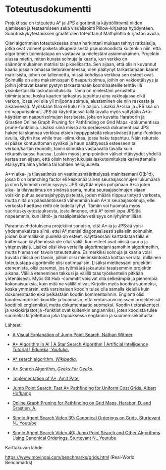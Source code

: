 # Toteutusdokumentti

Projektissa on toteutettu A* ja JPS algoritmit ja käyttöliittymä niiden ajamiseen ja testaamiseen sekä visualisointi Pillow-kirjastoa hyödyntäen. Suorituskykytestauksen graafit olen toteuttanut Mathplotlib-kirjaston avulla.

Olen algoritmien toteutuksessa oman harkintani mukaan tehnyt ratkaisuja, jotka ovat voineet poiketa alkuperäisestä pseudokoodista kuitenkin niin, että algoritmien toimintatapa on vastaava ja mielestäni asianmukainen. Projektin alussa mietin, miten kuvata solmuja ja kaaria, kun verkko on säännönmukainen matriisi tai pikselikartta. Sen sijaan, että olisin kuvannut kaaria jossain omassa tietorakenteessa, olen päätynyt tarkastamaan kaaret matriisista, johon on tallennettu, missä kohdissa verkkoa sen esteet ovat. Solmuilla on aina maksimissaan 8 naapurisolmua, joihin on vakioetäisyys ja joihin johtavat kaaret pystyn tarkastamaan koordinaateille tehtävillä yksinkertaisilla laskutoimituksilla. Tämä on mielestäni perusteltu toimintatapa, koska kaarien tarkastus tapahtuu aina vakioajassa eikä verkon, jossa voi olla yli miljoona solmua, alustaminen ole niin raskasta ja aikaavievää. Myöskään tilaa ei kulu niin paljon. Lisäksi A*:ssa ja JPS:ssä on eri naapurisolmut. JPS:ää käytettäessä tällä tavalla myös valtytään A*:n käyttämien naapurisolmujen karsisesta, joka on kuvattu Haraborin ja Grastien Online Graph Pruning for Pathfinding on Grid Maps -dokumentissa prune-funktiolla. Lisäksi siinä missä alkuperäisessä dokumentissa JPS hakee tai skannaa verkkoa etsien hyppypisteitä rekursiivisesti jump-funktion avulla, käytin itse while true -silmukkaa, jossa haku tapahtuu. Näin rekursio ei pääse kohtuuttoman syväksi ja haun päättyessä esteeseen tai verkon/kartan reunoihi, toimii silmukka vastaavalla tavalla kuin rekursiivisessa haussa. Laskin myös jump pointien väliset etäisyydet yhdellä kertaa sen sijaan, että olisin tehnyt lukuisia laskutoimituksia kasvattamalla etäisyyttä aina yhdellä tai kahden neliöjuurella.

A*:n aika- ja tilavaatimus on vaatimusmäärittelyssä mainitsemani O(b^d), jossa b on branching factor eli keskimääräinen seuraajasolmujen lukumäärä ja d on lyhimmän reitin syvyys. JPS käyttää myös pohjanaan A*:a joten aika- ja tilavaatimus on sinänsä sama, mutta seuraajasolmujen sijaan voisikin puhua seuraajahyppypisteistä, joden määrä riippuu tietysti verkosta, mutta niitä on pääsääntöisesti vähemmän kuin A*:n seuraajasolmuja, ellei verkosta haettava reitti ole todella lyhyt. Tämän voi huomata myös suorituskykytestauksesta, josta ilmenee, että A* toimii jopa JPS:ää nopeammin, kun lähtö- ja maalipisteiden etäisyys on lyhyimmillään.

Parannusehdotuksena projektiini sanoisin, että A*:ia ja JPS:ää voisi yhdenmukaistaa siinä, ettei A* menisi diagonaalisesti sellaisiin solmuihin, joiden kummallakin puolella on esteet. Käyttäessäni karttadataa tällä ei kuitenkaan käytännössä ole ollut väliä, kun esteet ovat niissä suuria ja yhteneväisiä. Lisäksi olisi kiva vertailla algoritmejani samoihin algoritmeihin, mutta hieman eri tavoin toteutettuina. Esimerkiksi solmuja ja kaaria voisi kuvata näissä eri tavoin, jolloin olisi mielenkiintoista koittaa verrata, millainen toteutustapa algoritmille olisi optimaalisin. Lisäksi miettiessäni projektini etenemistä, olisi parempi, jos työmäärä jakautuisi tasaisemmin projektin aikana. Välillä eteneminen takkusi ja välillä taas työskentelin pitkään yhtenäisesti. Myös Git Hub -commitit voisivat olla selkeämpiä ja pienempiä kokonaisuuksia, kuin mitä ne välillä olivat. Kirjoitin myös koodini suomeksi, koska ymmärsin, että varsinaisen koodin tulee olla samalla kielellä kuin dokumentaatio eikä pelkästään koodin kommentoinnin. Englanti olisi luontevampi kieli koodille ja huomasin, että vertaisarvioimissani projekteissä koodi oli englanniksi, mutta dokumentaatio suomeksi. Koodin tietorakenteet ja vakiokirjastot ja -funktiot ovat kuitenkin englanniksi, joten koodista tulee suomeksi kirjoitettuna joka tapauksessa englannin ja suomen sekoitusta.

Lähteet:

* [A Visual Explanation of Jump Point Search, Nathan Witmer](https://zerowidth.com/2013/a-visual-explanation-of-jump-point-search.html)

* [A* Algorithm in AI | A Star Search Algorithm | Artificial Intelligence Tutorial | Edureka, _Youtube_.](https://www.youtube.com/watch?v=amlkE0g-YFU)

* [A* search algorithm, _Wikipedia_.](https://en.wikipedia.org/wiki/A*_search_algorithm)

* [A* Search Algorithm, _Geeks For Geeks_.](https://www.geeksforgeeks.org/a-search-algorithm/)

* [Implementation of A*, Amit Patel](https://www.redblobgames.com/pathfinding/a-star/implementation.html)

* [Jump Point Search: Fast A* Pathfinding for Uniform Cost Grids, Albert Hofkamp](https://www.gamedev.net/tutorials/programming/artificial-intelligence/jump-point-search-fast-a-pathfinding-for-uniform-cost-grids-r4220/)

* [Online Graph Pruning for Pathfinding on Grid Maps, Harabor, D. and Grastien, A.](https://users.cecs.anu.edu.au/~dharabor/data/papers/harabor-grastien-aaai11.pdf)

* [Single Agent Search Video 39: Canonical Orderings on Grids, Sturtevant N., Youtube](https://www.youtube.com/watch?v=rskXf8kO5Lw)

* [Single Agent Search Video 40: Jump Point Search and Other Algorithms Using Canonical Orderings, Sturtevant N., Youtube](https://www.youtube.com/watch?v=__ZLnTwYNPk)

Karttakuvan lähde:

https://www.movingai.com/benchmarks/grids.html (Real-World Benchmarks)

